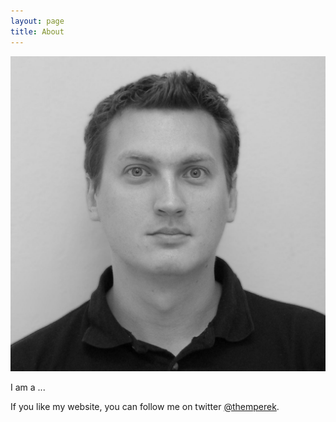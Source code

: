 ```yaml
---
layout: page
title: About
---
```


![Here I am](/assets/HemperekTomaszBW.jpg)

I am a ...

If you like my website, you can follow me on twitter [@themperek](https://twitter.com/themperek).
